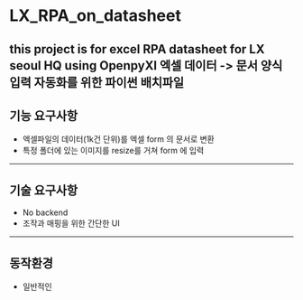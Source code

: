 # LX_RPA_on_datasheet
this project is for excel RPA datasheet for LX seoul HQ using OpenpyXl
엑셀 데이터 -> 문서 양식 입력 자동화를 위한 파이썬 배치파일  
----
## 기능 요구사항
-  엑셀파일의 데이터(1k건 단위)를 엑셀 form 의 문서로 변환 
-  특정 폴더에 있는 이미지를 resize를 거쳐 form 에 입력
----
## 기술 요구사항
- No backend
- 조작과 매핑을 위한 간단한 UI
----
## 동작환경
- 일반적인